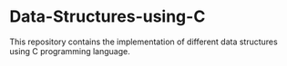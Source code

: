 # Data-Structures-using-C
This repository contains the implementation of different data structures using C programming language.
